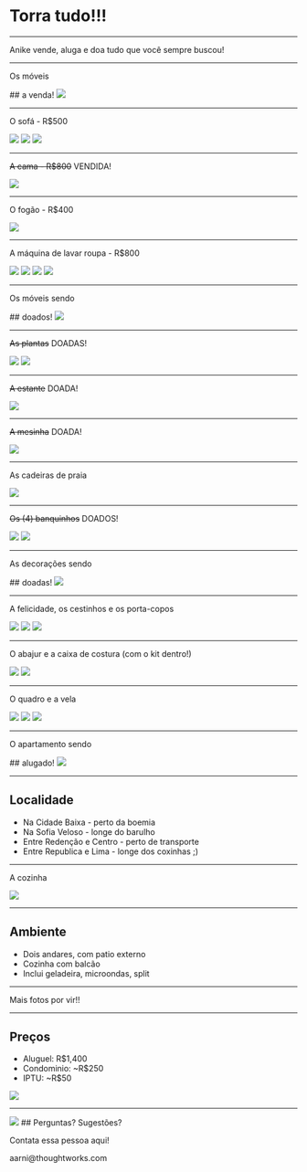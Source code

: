# Torra tudo!!!
<hr />
<p class="subtitle">Anike vende, aluga e doa tudo que você sempre buscou!</p>

---

<p class="subtitle">Os móveis</p>
## a venda!
<img src="pictures/chevron-down.png" class="icon" />

----

<p class="subtitle">O sofá - R$500</p>
<img src="pictures/sofa.JPG" class="picture large-picture" />
<img src="pictures/sofa2.JPG" class="picture large-picture" />
<img src="pictures/sofa-aberto.JPG" class="picture large-picture" />

----

<p class="subtitle"><strike>A cama - R$800</strike> VENDIDA!</p>
<img src="pictures/cama.JPG" />

----

<p class="subtitle">O fogão - R$400</p>
<img src="pictures/fogao.JPG" />

----

<p class="subtitle">A máquina de lavar roupa - R$800</p>
<img src="pictures/maquina.JPG" class="picture large-picture" />
<img src="pictures/maquina2.JPG" class="picture large-picture" />
<img src="pictures/maquina3.JPG" class="picture large-picture" />
<img src="pictures/chevron-right.png" class="icon" />

---

<p class="subtitle">Os móveis sendo</p>
## doados!
<img src="pictures/chevron-down.png" class="icon" />

----

<p class="subtitle"><strike>As plantas</strike> DOADAS!</p>
<img src="pictures/plantas.JPG" class="picture large-picture" />
<img src="pictures/plantas2.JPG" class="picture large-picture" />

----

<p class="subtitle"><strike>A estante</strike> DOADA!</p>
<img src="pictures/estante.JPG" />

----

<p class="subtitle"><strike>A mesinha</strike> DOADA!</p>
<img src="pictures/mesa.JPG" />

----

<p class="subtitle">As cadeiras de praia</p>
<img src="pictures/cadeiras.JPG" />

----

<p class="subtitle"><strike>Os (4) banquinhos</strike> DOADOS!</p>
<img src="pictures/banco.JPG" />
<img src="pictures/chevron-right.png" class="icon" />

---

<p class="subtitle">As decorações sendo</p>
## doadas!
<img src="pictures/chevron-down.png" class="icon" />

----

<p class="subtitle">A felicidade, os cestinhos e os porta-copos</p>
<img src="pictures/decoracao1.JPG" class="picture large-picture" />
<img src="pictures/decoracao2.JPG" class="picture large-picture" />
<img src="pictures/decoracao3.JPG" class="picture large-picture" />

----

<p class="subtitle">O abajur e a caixa de costura (com o kit dentro!)</p>
<img src="pictures/decoracao4.JPG" class="picture large-picture" />
<img src="pictures/decoracao5.JPG" class="picture large-picture" />

----

<p class="subtitle">O quadro e a vela</p>
<img src="pictures/decoracao6.JPG" class="picture large-picture" />
<img src="pictures/decoracao7.JPG" class="picture large-picture" />

<img src="pictures/chevron-right.png" class="icon" />

---

<p class="subtitle">O apartamento sendo</p>
## alugado!
<img src="pictures/chevron-down.png" class="icon" />

----

## Localidade
* Na Cidade Baixa - perto da boemia
* Na Sofia Veloso - longe do barulho
* Entre Redenção e Centro - perto de transporte
* Entre Republica e Lima - longe dos coxinhas ;)

----

<p class="subtitle">A cozinha</p>
<img src="pictures/cozinha.JPG" />

----

## Ambiente
* Dois andares, com patio externo
* Cozinha com balcão
* Inclui geladeira, microondas, split

----

<p class="subtitle">Mais fotos por vir!!</p>

----

## Preços
* Aluguel: R$1,400
* Condominio: ~R$250
* IPTU: ~R$50

<img src="pictures/chevron-right.png" class="icon" />

---

<img src="pictures/anike.jpeg" class="picture small-picture" />
## Perguntas? Sugestões?
<p class="subtitle">Contata essa pessoa aqui!</p>
<p class="subtitle">aarni@thoughtworks.com</p>
